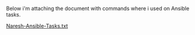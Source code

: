 Below i'm attaching the document with commands where i used on Ansible tasks.

[Naresh-Ansible-Tasks.txt](/.attachments/Naresh-Ansible-Tasks-ba8166bc-655d-4a23-a01b-43929d3f51cf.txt)